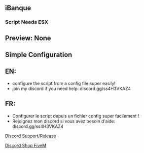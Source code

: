 ## iBanque

### Script Needs ESX

## Preview: None

## Simple Configuration

## EN:

- configure the script from a config file super easily!
- join my discord if you need help: discord.gg/ss4H3VKAZ4

## FR:

- Configurer le script depuis un fichier config super facilement !
- Rejoignez mon discord si vous avez besoin d'aide: discord.gg/ss4H3VKAZ4

[Discord Support/Release](https://discord.gg/EBfXQ94ewu)

[Discord Shop FiveM](https://discord.gg/mUmeeUsFcU)
